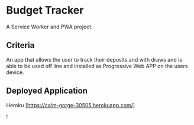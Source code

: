 # Budget Tracker 
A Service Worker and PWA project.  

## Criteria 
An app that allows the user to track their deposits and with draws and is able to be used off line and installed as Progressive Web APP on the users device.   

## Deployed Application 

Heroku [https://calm-gorge-30505.herokuapp.com/]

!

